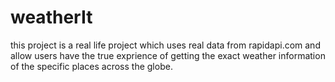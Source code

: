 # weatherIt
this project is a real life project which uses real data from rapidapi.com and allow users have the true exprience of getting the exact weather information of the specific places across the globe.
